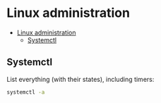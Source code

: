 # Linux administration

- [Linux administration](#linux-administration)
  - [Systemctl](#systemctl)

## Systemctl

List everything (with their states), including timers:

```sh
systemctl -a
```
